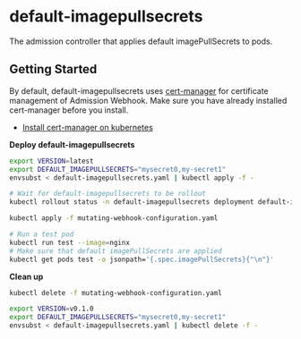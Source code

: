 # default-imagepullsecrets

The admission controller that applies default imagePullSecrets to pods.

## Getting Started

By default, default-imagepullsecrets uses
[cert-manager](https://cert-manager.io/docs/) for certificate management of
Admission Webhook. Make sure you have already installed cert-manager before you
install.

- [Install cert-manager on kubernetes](https://cert-manager.io/docs/installation/)

**Deploy default-imagepullsecrets**
```sh
export VERSION=latest
export DEFAULT_IMAGEPULLSECRETS="mysecret0,my-secret1"
envsubst < default-imagepullsecrets.yaml | kubectl apply -f -

# Wait for default-imagepullsecrets to be rollout
kubectl rollout status -n default-imagepullsecrets deployment default-imagepullsecrets

kubectl apply -f mutating-webhook-configuration.yaml
```

```sh
# Run a test pod
kubectl run test --image=nginx
# Make sure that default imagePullSecrets are applied
kubectl get pods test -o jsonpath='{.spec.imagePullSecrets}{"\n"}'
```

**Clean up**
```sh
kubectl delete -f mutating-webhook-configuration.yaml

export VERSION=v0.1.0
export DEFAULT_IMAGEPULLSECRETS="mysecret0,my-secret1"
envsubst < default-imagepullsecrets.yaml | kubectl delete -f -
```
